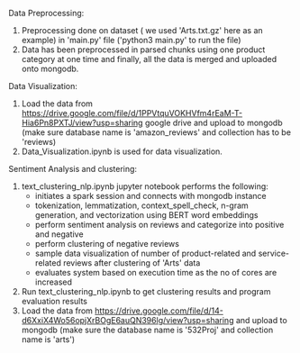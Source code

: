 Data Preprocessing: 

1. Preprocessing done on dataset ( we used 'Arts.txt.gz' here as an example) in 'main.py' file ('python3 main.py' to run the file)
2. Data has been preprocessed in parsed chunks using one product category at one time and finally, all the data is merged and uploaded onto mongodb.

Data Visualization:

1. Load the data from https://drive.google.com/file/d/1PPVtquVOKHVfm4rEaM-T-Hia6Pn8PXTJ/view?usp=sharing google drive and upload to mongodb (make sure database name is 'amazon_reviews' and collection has to be 'reviews) 
2. Data_Visualization.ipynb is used for data visualization.

Sentiment Analysis and clustering:

1. text_clustering_nlp.ipynb jupyter notebook performs the following:
    - initiates a spark session and connects with mongodb instance
    - tokenization, lemmatization, context_spell_check, n-gram generation, and vectorization using BERT word embeddings
    - perform sentiment analysis on reviews and categorize into positive and negative
    - perform clustering of negative reviews 
    - sample data visualization of number of product-related and service-related reviews after clustering of 'Arts' data
    - evaluates system based on execution time as the no of cores are increased
2. Run text_clustering_nlp.ipynb to get clustering results and program evaluation results
3. Load the data from https://drive.google.com/file/d/14-d6XxiX4Wo56opjXrBOgE6auQN396lg/view?usp=sharing and upload to mongodb (make sure the database name is '532Proj' and collection name is 'arts')
